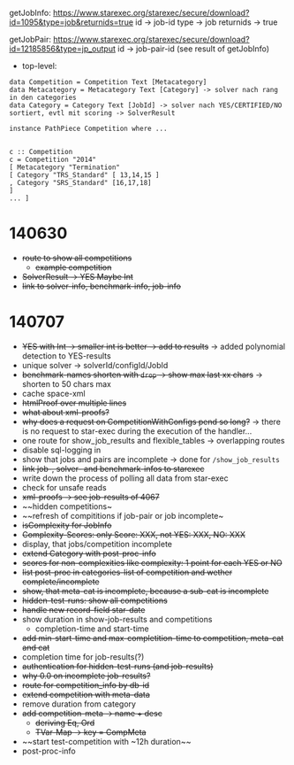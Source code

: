 
getJobInfo:
https://www.starexec.org/starexec/secure/download?id=1095&type=job&returnids=true
id -> job-id
type -> job
returnids -> true

getJobPair:
https://www.starexec.org/starexec/secure/download?id=12185856&type=jp_output
id -> job-pair-id (see result of getJobInfo)

* top-level:

```
data Competition = Competition Text [Metacategory] 
data Metacategory = Metacategory Text [Category] -> solver nach rang in den categories
data Category = Category Text [JobId] -> solver nach YES/CERTIFIED/NO sortiert, evtl mit scoring -> SolverResult

instance PathPiece Competition where ... 


c :: Competition 
c = Competition "2014" 
[ Metacategory "Termination" 
[ Category "TRS_Standard" [ 13,14,15 ] 
, Category "SRS_Standard" [16,17,18] 
] 
... ] 
```

# 140630

* ~~route to show all competitions~~
  * ~~example competition~~
* ~~SolverResult -> YES Maybe Int~~
* ~~link to solver-info, benchmark-info, job-info~~

# 140707

* ~~YES with Int -> smaller int is better -> add to results~~
  -> added polynomial detection to YES-results
* unique solver -> solverId/configId/JobId
* ~~benchmark-names shorten with `drop` -> show max last xx chars~~
  -> shorten to 50 chars max
* cache space-xml
* ~~htmlProof over multiple lines~~
* ~~what about xml-proofs?~~
* ~~why does a request on CompetitionWithConfigs pend so long?~~
  -> there is no request to star-exec during the execution of the handler...
* one route for show_job_results and flexible_tables
  -> overlapping routes
* disable sql-logging in
* show that jobs and pairs are incomplete
  -> done for `/show_job_results`
* ~~link job-, solver- and benchmark-infos to starexec~~
* write down the process of polling all data from star-exec
* check for unsafe reads
* ~~xml-proofs -> see job-results of 4067~~
* ~~hidden competitions~
* ~~refresh of compititions if job-pair or job incomplete~
* ~~isComplexity for JobInfo~~
* ~~Complexity-Scores: only Score: XXX, not YES: XXX, NO: XXX~~
* display, that jobs/competition incomplete
* ~~extend Category with post-proc-info~~
* ~~scores for non-complexities like complexity: 1 point for each YES or NO~~
* ~~list post-proc in categories-list of competition and wether complete/incomplete~~
* ~~show, that meta-cat is incomplete, because a sub-cat is incomplete~~
* ~~hidden-test-runs: show all competitions~~
* ~~handle new record-field star-date~~
* show duration in show-job-results and competitions
  * completion-time and start-time
* ~~add min-start-time and max-completition-time to competition, meta-cat and cat~~
* completion time for job-results(?)
* ~~authentication for hidden-test-runs (and job-results)~~
* ~~why 0.0 on incomplete job-results?~~
* ~~route for competition_info by db-id~~
* ~~extend competition with meta-data~~
* remove duration from category
* ~~add competition-meta -> name + desc~~
  - ~~deriving Eq, Ord~~
  - ~~TVar-Map -> key = CompMeta~~
* ~~start test-competition with ~12h duration~~
* post-proc-info
